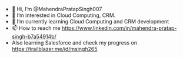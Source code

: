 - 👋 Hi, I’m @MahendraPratapSingh007
- 👀 I’m interested in Cloud Computing, CRM.
- 🌱 I’m currently learning Cloud Computing and CRM development
- 📫 How to reach me https://www.linkedin.com/in/mahendra-pratap-singh-b7a54914b/
- Also learning Salesforce and check my progress on https://trailblazer.me/id/msingh265

<!---
MahendraPratapSingh007/MahendraPratapSingh007 is a ✨ special ✨ repository because its `README.md` (this file) appears on your GitHub profile.
You can click the Preview link to take a look at your changes.
--->
